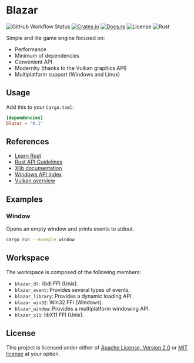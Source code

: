 # Blazar

![GitHub Workflow Status](https://img.shields.io/github/workflow/status/mmalecot/blazar/CI)
[![Crates.io](https://img.shields.io/crates/v/blazar)](https://crates.io/crates/blazar)
[![Docs.rs](https://docs.rs/blazar/badge.svg)](https://docs.rs/blazar)
![License](https://img.shields.io/badge/license-MIT%2FApache--2.0-blue.svg)
![Rust](https://img.shields.io/badge/rust-1.42+-blueviolet.svg?logo=rust)

Simple and lite game engine focused on:
- Performance
- Minimum of dependencies
- Convenient API
- Modernity (thanks to the Vulkan graphics API)
- Multiplatform support (Windows and Linux)

## Usage

Add this to your `Cargo.toml`:

```toml
[dependencies]
blazar = "0.1"
```

## References

* [Learn Rust](https://www.rust-lang.org/learn)
* [Rust API Guidelines](https://rust-lang.github.io/api-guidelines/)
* [Xlib documentation](https://www.x.org/releases/current/doc/libX11/libX11/libX11.html)
* [Windows API Index](https://docs.microsoft.com/en-us/windows/win32/apiindex/windows-api-list)
* [Vulkan overview](https://www.khronos.org/vulkan/)

## Examples

### Window

Opens an empty window and prints events to stdout.

```sh
cargo run --example window
```

## Workspace

The workspace is composed of the following members:
- `blazar_dl`: libdl FFI (Unix).
- `blazar_event`: Provides several types of events.
- `blazar_library`: Provides a dynamic loading API.
- `blazar_win32`: Win32 FFI (Windows).
- `blazar_window`: Provides a multiplatform windowing API.
- `blazar_x11`: libX11 FFI (Unix).

## License

This project is licensed under either of [Apache License, Version 2.0](LICENSE-APACHE) or [MIT license](LICENSE-MIT) at your option.
